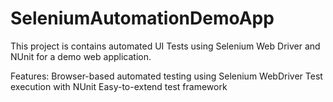 # SeleniumAutomationDemoApp
This project is contains automated UI Tests using Selenium Web Driver and NUnit for a demo web application. 

Features:
Browser-based automated testing using Selenium WebDriver
Test execution with NUnit
Easy-to-extend test framework
